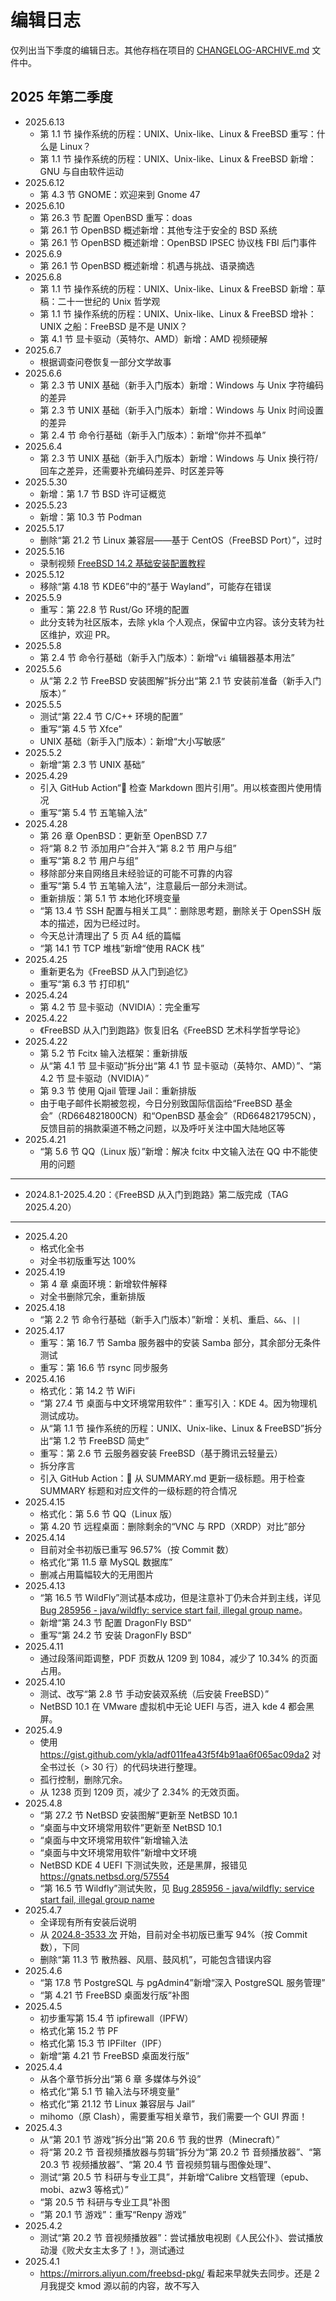 # 编辑日志

仅列出当下季度的编辑日志。其他存档在项目的 [CHANGELOG-ARCHIVE.md](https://docs.bsdcn.org/CHANGELOG-ARCHIVE) 文件中。

## 2025 年第二季度

- 2025.6.13
  - 第 1.1 节 操作系统的历程：UNIX、Unix-like、Linux & FreeBSD 重写：什么是 Linux？
  - 第 1.1 节 操作系统的历程：UNIX、Unix-like、Linux & FreeBSD 新增：GNU 与自由软件运动
- 2025.6.12
  - 第 4.3 节 GNOME：欢迎来到 Gnome 47
- 2025.6.10
  - 第 26.3 节 配置 OpenBSD 重写：doas
  - 第 26.1 节 OpenBSD 概述新增：其他专注于安全的 BSD 系统
  - 第 26.1 节 OpenBSD 概述新增：OpenBSD IPSEC 协议栈 FBI 后门事件
- 2025.6.9
  - 第 26.1 节 OpenBSD 概述新增：机遇与挑战、语录摘选
- 2025.6.8
  - 第 1.1 节 操作系统的历程：UNIX、Unix-like、Linux & FreeBSD 新增：草稿：二十一世纪的 Unix 哲学观
  - 第 1.1 节 操作系统的历程：UNIX、Unix-like、Linux & FreeBSD 增补：UNIX 之船：FreeBSD 是不是 UNIX？
  - 第 4.1 节 显卡驱动（英特尔、AMD）新增：AMD 视频硬解
- 2025.6.7
  - 根据调查问卷恢复一部分文学故事
- 2025.6.6
  - 第 2.3 节 UNIX 基础（新手入门版本）新增：Windows 与 Unix 字符编码的差异
  - 第 2.3 节 UNIX 基础（新手入门版本）新增：Windows 与 Unix 时间设置的差异
  - 第 2.4 节 命令行基础（新手入门版本）：新增“你并不孤单”
- 2025.6.4
  - 第 2.3 节 UNIX 基础（新手入门版本）新增：Windows 与 Unix 换行符/回车之差异，还需要补充编码差异、时区差异等
- 2025.5.30
  - 新增：第 1.7 节 BSD 许可证概览
- 2025.5.23
  - 新增：第 10.3 节 Podman
- 2025.5.17
  - 删除“第 21.2 节 Linux 兼容层——基于 CentOS（FreeBSD Port）”，过时
- 2025.5.16
  - 录制视频 [FreeBSD 14.2 基础安装配置教程](https://www.bilibili.com/video/BV1STExzEEhh)
- 2025.5.12
  - 移除“第 4.18 节 KDE6”中的“基于 Wayland”，可能存在错误
- 2025.5.9
  - 重写：第 22.8 节 Rust/Go 环境的配置
  - 此分支转为社区版本，去除 ykla 个人观点，保留中立内容。该分支转为社区维护，欢迎 PR。
- 2025.5.8
  - 第 2.4 节 命令行基础（新手入门版本）：新增“`vi` 编辑器基本用法”
- 2025.5.6
  - 从“第 2.2 节 FreeBSD 安装图解”拆分出“第 2.1 节 安装前准备（新手入门版本）”
- 2025.5.5
  - 测试“第 22.4 节 C/C++ 环境的配置”
  - 重写“第 4.5 节 Xfce”
  - UNIX 基础（新手入门版本）：新增“大小写敏感”
- 2025.5.2
  - 新增“第 2.3 节 UNIX 基础”
- 2025.4.29
  - 引入 GitHub Action“🔗 检查 Markdown 图片引用”。用以核查图片使用情况
  - 重写“第 5.4 节 五笔输入法”
- 2025.4.28
  - 第 26 章 OpenBSD：更新至 OpenBSD 7.7
  - 将“第 8.2 节 添加用户”合并入“第 8.2 节 用户与组”
  - 重写“第 8.2 节 用户与组”
  - 移除部分来自网络且未经验证的可能不可靠的内容
  - 重写“第 5.4 节 五笔输入法”，注意最后一部分未测试。
  - 重新排版：第 5.1 节 本地化环境变量
  - “第 13.4 节 SSH 配置与相关工具”：删除思考题，删除关于 OpenSSH 版本的描述，因为已经过时。
  - 今天总计清理出了 5 页 A4 纸的篇幅
  - “第 14.1 节 TCP 堆栈”新增“使用 RACK 栈”
- 2025.4.25
  - 重新更名为《FreeBSD 从入门到追忆》
  - 重写“第 6.3 节 打印机”
- 2025.4.24
  - 第 4.2 节 显卡驱动（NVIDIA）：完全重写
- 2025.4.22
  - 《FreeBSD 从入门到跑路》恢复旧名《FreeBSD 艺术科学哲学导论》
- 2025.4.22
  - 第 5.2 节 Fcitx 输入法框架：重新排版
  - 从“第 4.1 节 显卡驱动”拆分出“第 4.1 节 显卡驱动（英特尔、AMD）”、“第 4.2 节 显卡驱动（NVIDIA）”
  - 第 9.3 节 使用 Qjail 管理 Jail：重新排版
  - 由于电子邮件长期被忽视，今日分别致国际信函给“FreeBSD 基金会”（RD664821800CN）和“OpenBSD 基金会”（RD664821795CN），反馈目前的捐款渠道不畅之问题，以及呼吁关注中国大陆地区等
- 2025.4.21
  - “第 5.6 节 QQ（Linux 版）”新增：解决 fcitx 中文输入法在 QQ 中不能使用的问题
  
---

- 2024.8.1-2025.4.20：《FreeBSD 从入门到跑路》第二版完成（TAG 2025.4.20）

---

- 2025.4.20
  - 格式化全书
  - 对全书初版重写达 100%
- 2025.4.19
  - 第 4 章 桌面环境：新增软件解释
  - 对全书删除冗余，重新排版
- 2025.4.18
  - “第 2.2 节 命令行基础（新手入门版本）”新增：关机、重启、`&&`、`||`
- 2025.4.17
  - 重写：第 16.7 节 Samba 服务器中的安装 Samba 部分，其余部分无条件测试
  - 重写：第 16.6 节 rsync 同步服务
- 2025.4.16
  - 格式化：第 14.2 节 WiFi
  - “第 27.4 节 桌面与中文环境常用软件”：重写引入：KDE 4。因为物理机测试成功。
  - 从“第 1.1 节 操作系统的历程：UNIX、Unix-like、Linux & FreeBSD”拆分出“第 1.2 节 FreeBSD 简史”
  - 重写：第 2.6 节 云服务器安装 FreeBSD（基于腾讯云轻量云）
  - 拆分序言
  - 引入 GitHub Action：🔗 从 SUMMARY.md 更新一级标题。用于检查 SUMMARY 标题和对应文件的一级标题的符合情况
- 2025.4.15
  - 格式化：第 5.6 节 QQ（Linux 版）
  - 第 4.20 节 远程桌面：删除剩余的“VNC 与 RPD（XRDP）对比”部分
- 2025.4.14
  - 目前对全书初版已重写 96.57%（按 Commit 数）
  - 格式化“第 11.5 章 MySQL 数据库”
  - 删减占用篇幅较大的无用图片
- 2025.4.13
  - “第 16.5 节 WildFly”测试基本成功，但是注意补丁仍未合并到主线，详见 [Bug 285956 - java/wildfly: service start fail, illegal group name](https://bugs.freebsd.org/bugzilla/show_bug.cgi?id=285956)。
  - 新增“第 24.3 节 配置 DragonFly BSD”
  - 重写“第 24.2 节 安装 DragonFly BSD”
- 2025.4.11
  - 通过段落间距调整，PDF 页数从 1209 到 1084，减少了 10.34% 的页面占用。
- 2025.4.10
  - 测试、改写“第 2.8 节 手动安装双系统（后安装 FreeBSD）”
  - NetBSD 10.1 在 VMware 虚拟机中无论 UEFI 与否，进入 kde 4  都会黑屏。
- 2025.4.9
  - 使用 <https://gist.github.com/ykla/adf011fea43f5f4b91aa6f065ac09da2> 对全书过长（> 30 行）的代码块进行整理。
  - 孤行控制，删除冗余。
  - 从 1238 页到 1209 页，减少了 2.34% 的无效页面。
- 2025.4.8
  - “第 27.2 节 NetBSD 安装图解”更新至 NetBSD 10.1
  - “桌面与中文环境常用软件”更新至 NetBSD 10.1
  - “桌面与中文环境常用软件”新增输入法
  - “桌面与中文环境常用软件”新增中文环境
  - NetBSD KDE 4 UEFI 下测试失败，还是黑屏，报错见 <https://gnats.netbsd.org/57554>
  - “第 16.5 节 Wildfly”测试失败，见 [Bug 285956 - java/wildfly: service start fail, illegal group name](https://bugs.freebsd.org/bugzilla/show_bug.cgi?id=285956)
- 2025.4.7
  - 全译现有所有安装后说明
  - 从 [2024.8-3533 次](https://github.com/FreeBSD-Ask/FreeBSD-Ask/commit/c4d657fb586f91e9f8664ee1181a2711f7350d17) 开始，目前对全书初版已重写 94%（按 Commit 数），下同
  - 删除“第 11.3 节 散热器、风扇、鼓风机”，可能包含错误内容
- 2025.4.6
  - “第 17.8 节 PostgreSQL 与 pgAdmin4”新增“深入 PostgreSQL 服务管理”
  - “第 4.21 节 FreeBSD 桌面发行版”补图
- 2025.4.5
  - 初步重写第 15.4 节 ipfirewall（IPFW）
  - 格式化第 15.2 节 PF
  - 格式化第 15.3 节 IPFilter（IPF）
  - 新增“第 4.21 节 FreeBSD 桌面发行版”
- 2025.4.4
  - 从各个章节拆分出“第 6 章 多媒体与外设”
  - 格式化“第 5.1 节 输入法与环境变量”
  - 格式化“第 21.12 节 Linux 兼容层与 Jail”
  - mihomo（原 Clash），需要重写相关章节，我们需要一个 GUI 界面！
- 2025.4.3
  - 从“第 20.1 节 游戏”拆分出“第 20.6 节 我的世界（Minecraft）”
  - 将“第 20.2 节 音视频播放器与剪辑”拆分为“第 20.2 节 音频播放器”、“第 20.3 节 视频播放器”、“第 20.4 节 音视频剪辑与图像处理”、
  - 测试“第 20.5 节 科研与专业工具”，并新增“Calibre 文档管理（epub、mobi、azw3 等格式）”
  - “第 20.5 节 科研与专业工具”补图
  - “第 20.1 节 游戏”：重写“Renpy 游戏”
- 2025.4.2
  - 测试“第 20.2 节 音视频播放器”：尝试播放电视剧《人民公仆》、尝试播放动漫《败犬女主太多了！》，测试通过
- 2025.4.1
  - <https://mirrors.aliyun.com/freebsd-pkg/> 看起来早就失去同步。还是 2 月我提交 kmod 源以前的内容，故不写入
